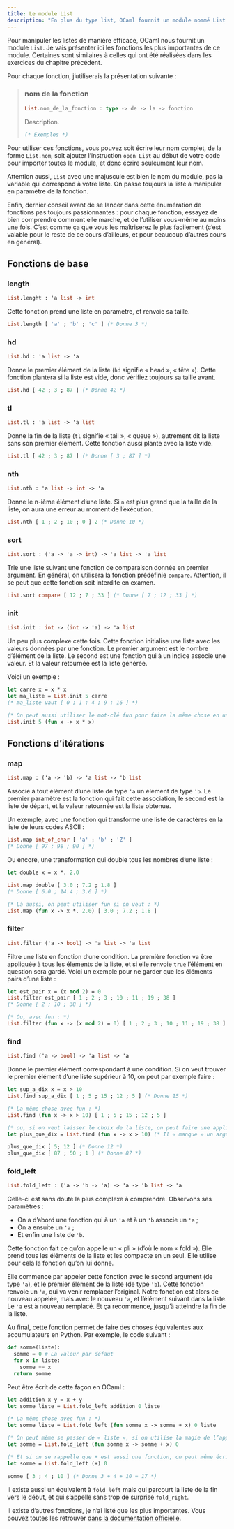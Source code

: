 ```yaml
---
title: Le module List
description: "En plus du type list, OCaml fournit un module nommé List pour manipuler de manière efficace des séries de données."
---
```


Pour manipuler les listes de manière efficace, OCaml nous fournit un module `List`.
Je vais présenter ici les fonctions les plus importantes de ce module. Certaines sont similaires à celles qui ont été réalisées
dans les exercices du chapitre précédent.

Pour chaque fonction, j’utiliserais la présentation suivante :

> ### nom de la fonction
>
> ```ocaml
> List.nom_de_la_fonction : type -> de -> la -> fonction
> ```
>
> Description.
>
> ```ocaml
> (* Exemples *)
> ```

Pour utiliser ces fonctions, vous pouvez soit écrire leur nom complet, de la forme
`List.nom`, soit ajouter l’instruction `open List` au début de votre code pour importer
toutes le module, et donc écrire seuleument leur nom.

Attention aussi, `List` avec une majuscule est bien le nom du module, pas la variable
qui correspond à votre liste. On passe toujours la liste à manipuler en paramètre de la fonction.

Enfin, dernier conseil avant de se lancer dans cette énumération de fonctions pas toujours passionnantes :
pour chaque fonction, essayez de bien comprendre comment elle marche, et de l’utiliser vous-même au moins une fois.
C’est comme ça que vous les maîtriserez le plus facilement (c’est valable pour le reste de ce cours d’ailleurs, et pour
beaucoup d’autres cours en général).

## Fonctions de base

### length

```ocaml
List.lenght : 'a list -> int
```

Cette fonction prend une liste en paramètre, et renvoie sa taille.

```ocaml
List.length [ 'a' ; 'b' ; 'c' ] (* Donne 3 *)
```

### hd

```ocaml
List.hd : 'a list -> 'a
```

Donne le premier élément de la liste (`hd` signifie « head », « tête »). Cette fonction plantera si
la liste est vide, donc vérifiez toujours sa taille avant.

```ocaml
List.hd [ 42 ; 3 ; 87 ] (* Donne 42 *)
```

### tl

```ocaml
List.tl : 'a list -> 'a list
```

Donne la fin de la liste (`tl` signifie « tail », « queue »), autrement dit la liste sans son premier élément.
Cette fonction aussi plante avec la liste vide.

```ocaml
List.tl [ 42 ; 3 ; 87 ] (* Donne [ 3 ; 87 ] *)
```

### nth

```ocaml
List.nth : 'a list -> int -> 'a
```

Donne le n-ième élément d’une liste. Si `n` est plus grand que la taille de la liste, on aura une erreur au moment
de l’exécution.

```ocaml
List.nth [ 1 ; 2 ; 10 ; 0 ] 2 (* Donne 10 *)
```

### sort

```ocaml
List.sort : ('a -> 'a -> int) -> 'a list -> 'a list
```

Trie une liste suivant une fonction de comparaison donnée en premier argument. En général, on utilisera la fonction
prédéfinie `compare`. Attention, il se peut que cette fonction soit interdite en examen.

```ocaml
List.sort compare [ 12 ; 7 ; 33 ] (* Donne [ 7 ; 12 ; 33 ] *)
```

### init

```ocaml
List.init : int -> (int -> 'a) -> 'a list
```

Un peu plus complexe cette fois. Cette fonction initialise une liste avec les valeurs données par une fonction.
Le premier argument est le nombre d’élément de la liste.
Le second est une fonction qui à un indice associe une valeur. Et la valeur retournée est la liste générée.

Voici un exemple :

```ocaml
let carre x = x * x
let ma_liste = List.init 5 carre
(* ma_liste vaut [ 0 ; 1 ; 4 ; 9 ; 16 ] *)

(* On peut aussi utiliser le mot-clé fun pour faire la même chose en une seule ligne *)
List.init 5 (fun x -> x * x)
```

## Fonctions d’itérations

### map

```ocaml
List.map : ('a -> 'b) -> 'a list -> 'b list
```

Associe à tout élément d’une liste de type `'a` un élément de type `'b`.
Le premier paramètre est la fonction qui fait cette association, le second est la liste de départ,
et la valeur retournée est la liste obtenue.

Un exemple, avec une fonction qui transforme une liste de caractères en la liste de leurs codes ASCII :

```ocaml
List.map int_of_char [ 'a' ; 'b' ; 'Z' ]
(* Donne [ 97 ; 98 ; 90 ] *)
```

Ou encore, une transformation qui double tous les nombres d’une liste :

```ocaml
let double x = x *. 2.0

List.map double [ 3.0 ; 7.2 ; 1.8 ]
(* Donne [ 6.0 ; 14.4 ; 3.6 ] *)

(* Là aussi, on peut utiliser fun si on veut : *)
List.map (fun x -> x *. 2.0) [ 3.0 ; 7.2 ; 1.8 ]
```

### filter

```ocaml
List.filter ('a -> bool) -> 'a list -> 'a list
```

Filtre une liste en fonction d’une condition. La première fonction va être appliquée à tous les élements
de la liste, et si elle renvoie `true` l’élément en question sera gardé. Voici un exemple pour ne garder que
les éléments pairs d’une liste :

```ocaml
let est_pair x = (x mod 2) = 0
List.filter est_pair [ 1 ; 2 ; 3 ; 10 ; 11 ; 19 ; 38 ]
(* Donne [ 2 ; 10 ; 38 ] *)

(* Ou, avec fun : *)
List.filter (fun x -> (x mod 2) = 0) [ 1 ; 2 ; 3 ; 10 ; 11 ; 19 ; 38 ]
```

### find

```ocaml
List.find ('a -> bool) -> 'a list -> 'a
```

Donne le premier élément correspondant à une condition. Si on veut trouver le premier élément d’une
liste supérieur à 10, on peut par exemple faire :

```ocaml
let sup_a_dix x = x > 10
List.find sup_a_dix [ 1 ; 5 ; 15 ; 12 ; 5 ] (* Donne 15 *)

(* La même chose avec fun : *)
List.find (fun x -> x > 10) [ 1 ; 5 ; 15 ; 12 ; 5 ]

(* ou, si on veut laisser le choix de la liste, on peut faire une application partielle : *)
let plus_que_dix = List.find (fun x -> x > 10) (* Il « manque » un argument à List.find *)

plus_que_dix [ 5; 12 ] (* Donne 12 *)
plus_que_dix [ 87 ; 50 ; 1 ] (* Donne 87 *)
```

### fold_left

```ocaml
List.fold_left : ('a -> 'b -> 'a) -> 'a -> 'b list -> 'a
```

Celle-ci est sans doute la plus complexe à comprendre. Observons ses paramètres :

- On a d’abord une fonction qui à un `'a` et à un `'b` associe un `'a` ;
- On a ensuite un `'a` ;
- Et enfin une liste de `'b`.

Cette fonction fait ce qu’on appelle un « pli » (d’où le nom « fold »). Elle prend tous les éléments de la
liste et les compacte en un seul. Elle utilise pour cela la fonction qu’on lui donne.

Elle commence par appeler cette fonction avec le second argument (de type `'a`), et le premier élément de la liste
(de type `'b`). Cette fonction renvoie un `'a`, qui va venir remplacer l’original. Notre fonction est alors de nouveau
appelée, mais avec le nouveau `'a`, et l’élément suivant dans la liste. Le `'a` est à nouveau remplacé. Et ça recommence,
jusqu’à atteindre la fin de la liste.

Au final, cette fonction permet de faire des choses équivalentes aux accumulateurs en Python. Par exemple, le code suivant :

```python
def somme(liste):
  somme = 0 # La valeur par défaut
  for x in liste:
    somme += x
  return somme
```

Peut être écrit de cette façon en OCaml :

```ocaml
let addition x y = x + y
let somme liste = List.fold_left addition 0 liste

(* La même chose avec fun : *)
let somme liste = List.fold_left (fun somme x -> somme + x) 0 liste

(* On peut même se passer de « liste », si on utilise la magie de l’application partielle : *)
let somme = List.fold_left (fun somme x -> somme + x) 0

(* Et si on se rappelle que + est aussi une fonction, on peut même écrire directement : *)
let somme = List.fold_left (+) 0

somme [ 3 ; 4 ; 10 ] (* Donne 3 + 4 + 10 = 17 *)
```

Il existe aussi un équivalent à `fold_left` mais qui parcourt la liste de la fin vers le début, et qui s’appelle sans trop de surprise `fold_right`.

Il existe d’autres fonctions, je n’ai listé que les plus importantes. Vous pouvez toutes
les retrouver [dans la documentation officielle](https://caml.inria.fr/pub/docs/manual-ocaml/libref/List.html).
